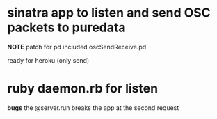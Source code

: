 # sinatra app to listen and send OSC packets to puredata

**NOTE** 
patch for pd included oscSendReceive.pd

ready for heroku (only send)

  # ruby daemon.rb for listen


**bugs**
the @server.run breaks the app at the second request



